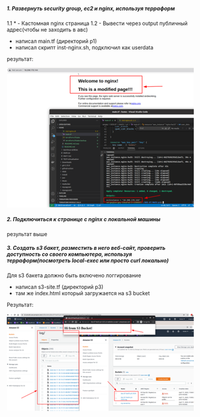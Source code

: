 ##### 1. Развернуть security group, ec2 и nginx, используя терраформ

  1.1 * - Кастомная nginx страница
  1.2 - Вывести через output публичный адрес(чтобы не заходить в авс)

- написал main.tf (директорий p1)
- написал скрипт inst-nginx.sh, подключил как userdata

результат: 

![N|Solid](./screenshot-hw35-p1-1.png)

##### 2. Подключиться к странице с nginx с локальной машины

результат выше

##### 3. Создать s3 бакет, разместить в него веб-сайт, проверить доступность со своего компьютера, используя терраформ(посмотреть local-exec или просто curl локально)
   Для s3 бакета должно быть включено логгирование

- написал s3-site.tf (директорий p3)
- там же index.html который загружается на s3 bucket

Результат:

![N|Solid](./screenshot-hw35-p3-1.png)
